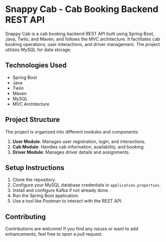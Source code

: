 # Snappy Cab - Cab Booking Backend REST API

Snappy Cab is a cab booking backend REST API built using Spring Boot, Java, Twilo, and Maven, and follows the MVC architecture. It facilitates cab booking operations, user interactions, and driver management. The project utilizes MySQL for data storage.

## Technologies Used

- Spring Boot
- Java
- Twilo
- Maven
- MySQL
- MVC Architecture

## Project Structure

The project is organized into different modules and components:

1. **User Module**: Manages user registration, login, and interactions.
2. **Cab Module**: Handles cab information, availability, and booking.
3. **Driver Module**: Manages driver details and assignments.

## Setup Instructions

1. Clone the repository.
2. Configure your MySQL database credentials in `application.properties`.
3. Install and configure Kafka if not already done.
4. Run the Spring Boot application.
5. Use a tool like Postman to interact with the REST API.
  
## Contributing

Contributions are welcome! If you find any issues or want to add enhancements, feel free to open a pull request.

